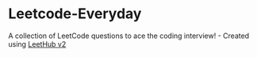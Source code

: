 # Leetcode-Everyday
A collection of LeetCode questions to ace the coding interview! - Created using [LeetHub v2](https://github.com/arunbhardwaj/LeetHub-2.0)
